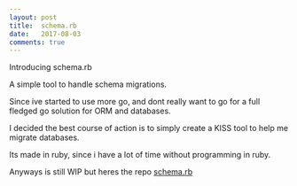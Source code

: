 ```yaml
---
layout: post
title:  schema.rb
date:   2017-08-03
comments: true
---
```


<p class="intro"><span class="dropcap">I</span>ntroducing schema.rb  

A simple tool to handle schema migrations.  

Since ive started to use more go, and dont really want to go for a full fledged go solution for ORM and databases.  

I decided the best course of action is to simply create a KISS tool to help me migrate databases.  

Its made in ruby, since i have a lot of time without programming in ruby.  

Anyways is still WIP but heres the repo [schema.rb](https://github.com/ozkar99/schema.rb)
